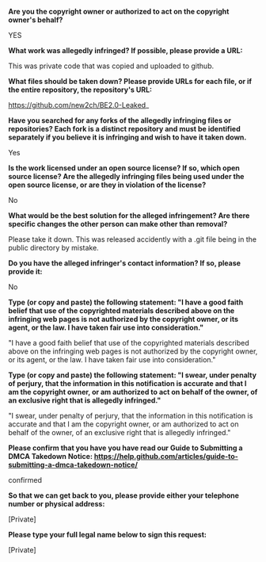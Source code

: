 __Are you the copyright owner or authorized to act on the copyright owner's behalf?__

YES

__What work was allegedly infringed? If possible, please provide a URL:__

This was private code that was copied and uploaded to github.

__What files should be taken down? Please provide URLs for each file, or if the entire repository, the repository's URL:__ 

https://github.com/new2ch/BE2.0-Leaked_

__Have you searched for any forks of the allegedly infringing files or repositories? Each fork is a distinct repository and must be identified separately if you believe it is infringing and wish to have it taken down.__

Yes

__Is the work licensed under an open source license? If so, which open source license? Are the allegedly infringing files being used under the open source license, or are they in violation of the license?__

No

__What would be the best solution for the alleged infringement? Are there specific changes the other person can make other than removal?__

Please take it down. This was released accidently with a .git file being in the public directory by mistake.

__Do you have the alleged infringer's contact information? If so, please provide it:__

No

__Type (or copy and paste) the following statement: "I have a good faith belief that use of the copyrighted materials described above on the infringing web pages is not authorized by the copyright owner, or its agent, or the law. I have taken fair use into consideration."__

"I have a good faith belief that use of the copyrighted materials described above on the infringing web pages is not authorized by the copyright owner, or its agent, or the law. I have taken fair use into consideration."

__Type (or copy and paste) the following statement: "I swear, under penalty of perjury, that the information in this notification is accurate and that I am the copyright owner, or am authorized to act on behalf of the owner, of an exclusive right that is allegedly infringed."__

"I swear, under penalty of perjury, that the information in this notification is accurate and that I am the copyright owner, or am authorized to act on behalf of the owner, of an exclusive right that is allegedly infringed."

__Please confirm that you have you have read our Guide to Submitting a DMCA Takedown Notice: https://help.github.com/articles/guide-to-submitting-a-dmca-takedown-notice/__

confirmed

__So that we can get back to you, please provide either your telephone number or physical address:__

[Private]

__Please type your full legal name below to sign this request:__

[Private]
